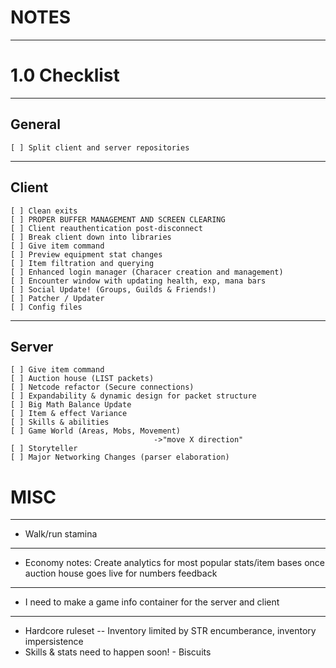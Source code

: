 # NOTES
---
# 1.0 Checklist
---
## General
```
[ ] Split client and server repositories
```
---
## Client
```
[ ] Clean exits
[ ] PROPER BUFFER MANAGEMENT AND SCREEN CLEARING
[ ] Client reauthentication post-disconnect
[ ] Break client down into libraries
[ ] Give item command
[ ] Preview equipment stat changes
[ ] Item filtration and querying
[ ] Enhanced login manager (Characer creation and management)
[ ] Encounter window with updating health, exp, mana bars
[ ] Social Update! (Groups, Guilds & Friends!)
[ ] Patcher / Updater
[ ] Config files
```
---
## Server
```
[ ] Give item command
[ ] Auction house (LIST packets)
[ ] Netcode refactor (Secure connections)
[ ] Expandability & dynamic design for packet structure
[ ] Big Math Balance Update
[ ] Item & effect Variance
[ ] Skills & abilities
[ ] Game World (Areas, Mobs, Movement)
								->"move X direction"
[ ] Storyteller
[ ] Major Networking Changes (parser elaboration)
```
# MISC
---
- Walk/run stamina
---
- Economy notes: Create analytics for most popular stats/item bases once auction house goes live for numbers feedback
---
- I need to make a game info container for the server and client
---
- Hardcore ruleset -- Inventory limited by STR encumberance, inventory impersistence
- Skills & stats need to happen soon! - Biscuits
